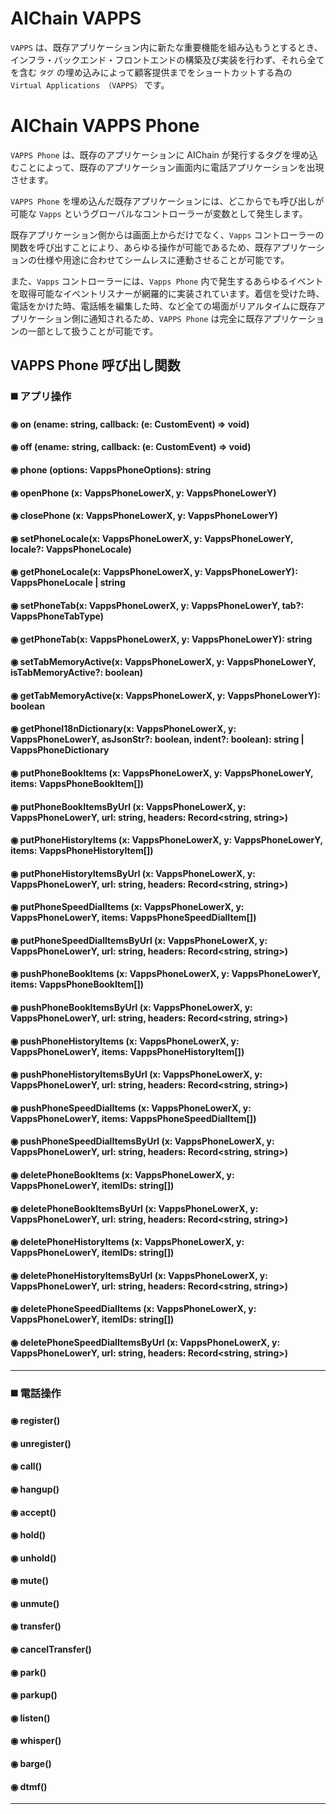 # AIChain VAPPS
`VAPPS` は、既存アプリケーション内に新たな重要機能を組み込もうとするとき、インフラ・バックエンド・フロントエンドの構築及び実装を行わず、それら全てを含む `タグ` の埋め込みによって顧客提供までをショートカットする為の `Virtual Applications （VAPPS）` です。

# AIChain VAPPS Phone
`VAPPS Phone` は、既存のアプリケーションに AIChain が発行するタグを埋め込むことによって、既存のアプリケーション画面内に電話アプリケーションを出現させます。

`VAPPS Phone` を埋め込んだ既存アプリケーションには、どこからでも呼び出しが可能な `Vapps` というグローバルなコントローラーが変数として発生します。

既存アプリケーション側からは画面上からだけでなく、`Vapps` コントローラーの関数を呼び出すことにより、あらゆる操作が可能であるため、既存アプリケーションの仕様や用途に合わせてシームレスに連動させることが可能です。

また、`Vapps` コントローラーには、`Vapps Phone` 内で発生するあらゆるイベントを取得可能なイベントリスナーが網羅的に実装されています。着信を受けた時、電話をかけた時、電話帳を編集した時、など全ての場面がリアルタイムに既存アプリケーション側に通知されるため、`VAPPS Phone` は完全に既存アプリケーションの一部として扱うことが可能です。

## VAPPS Phone 呼び出し関数
### ◼️ アプリ操作
#### ◉ on (ename: string, callback: (e: CustomEvent) => void)
#### ◉ off (ename: string, callback: (e: CustomEvent) => void)
#### ◉ phone (options: VappsPhoneOptions): string
#### ◉ openPhone (x: VappsPhoneLowerX, y: VappsPhoneLowerY)
#### ◉ closePhone (x: VappsPhoneLowerX, y: VappsPhoneLowerY)
#### ◉ setPhoneLocale(x: VappsPhoneLowerX, y: VappsPhoneLowerY, locale?: VappsPhoneLocale)
#### ◉ getPhoneLocale(x: VappsPhoneLowerX, y: VappsPhoneLowerY): VappsPhoneLocale | string
#### ◉ setPhoneTab(x: VappsPhoneLowerX, y: VappsPhoneLowerY, tab?: VappsPhoneTabType)
#### ◉ getPhoneTab(x: VappsPhoneLowerX, y: VappsPhoneLowerY): string
#### ◉ setTabMemoryActive(x: VappsPhoneLowerX, y: VappsPhoneLowerY, isTabMemoryActive?: boolean)
#### ◉ getTabMemoryActive(x: VappsPhoneLowerX, y: VappsPhoneLowerY): boolean
#### ◉ getPhoneI18nDictionary(x: VappsPhoneLowerX, y: VappsPhoneLowerY, asJsonStr?: boolean, indent?: boolean): string | VappsPhoneDictionary
#### ◉ putPhoneBookItems (x: VappsPhoneLowerX, y: VappsPhoneLowerY, items: VappsPhoneBookItem[])
#### ◉ putPhoneBookItemsByUrl (x: VappsPhoneLowerX, y: VappsPhoneLowerY, url: string, headers: Record<string, string>)
#### ◉ putPhoneHistoryItems (x: VappsPhoneLowerX, y: VappsPhoneLowerY, items: VappsPhoneHistoryItem[])
#### ◉ putPhoneHistoryItemsByUrl (x: VappsPhoneLowerX, y: VappsPhoneLowerY, url: string, headers: Record<string, string>)
#### ◉ putPhoneSpeedDialItems (x: VappsPhoneLowerX, y: VappsPhoneLowerY, items: VappsPhoneSpeedDialItem[])
#### ◉ putPhoneSpeedDialItemsByUrl (x: VappsPhoneLowerX, y: VappsPhoneLowerY, url: string, headers: Record<string, string>)
#### ◉ pushPhoneBookItems (x: VappsPhoneLowerX, y: VappsPhoneLowerY, items: VappsPhoneBookItem[])
#### ◉ pushPhoneBookItemsByUrl (x: VappsPhoneLowerX, y: VappsPhoneLowerY, url: string, headers: Record<string, string>)
#### ◉ pushPhoneHistoryItems (x: VappsPhoneLowerX, y: VappsPhoneLowerY, items: VappsPhoneHistoryItem[])
#### ◉ pushPhoneHistoryItemsByUrl (x: VappsPhoneLowerX, y: VappsPhoneLowerY, url: string, headers: Record<string, string>)
#### ◉ pushPhoneSpeedDialItems (x: VappsPhoneLowerX, y: VappsPhoneLowerY, items: VappsPhoneSpeedDialItem[])
#### ◉ pushPhoneSpeedDialItemsByUrl (x: VappsPhoneLowerX, y: VappsPhoneLowerY, url: string, headers: Record<string, string>)
#### ◉ deletePhoneBookItems (x: VappsPhoneLowerX, y: VappsPhoneLowerY, itemIDs: string[])
#### ◉ deletePhoneBookItemsByUrl (x: VappsPhoneLowerX, y: VappsPhoneLowerY, url: string, headers: Record<string, string>)
#### ◉ deletePhoneHistoryItems (x: VappsPhoneLowerX, y: VappsPhoneLowerY, itemIDs: string[])
#### ◉ deletePhoneHistoryItemsByUrl (x: VappsPhoneLowerX, y: VappsPhoneLowerY, url: string, headers: Record<string, string>)
#### ◉ deletePhoneSpeedDialItems (x: VappsPhoneLowerX, y: VappsPhoneLowerY, itemIDs: string[])
#### ◉ deletePhoneSpeedDialItemsByUrl (x: VappsPhoneLowerX, y: VappsPhoneLowerY, url: string, headers: Record<string, string>)

---

### ◼️ 電話操作
#### ◉ register()
#### ◉ unregister()
#### ◉ call()
#### ◉ hangup()
#### ◉ accept()
#### ◉ hold()
#### ◉ unhold()
#### ◉ mute()
#### ◉ unmute()
#### ◉ transfer()
#### ◉ cancelTransfer()
#### ◉ park()
#### ◉ parkup()
#### ◉ listen()
#### ◉ whisper()
#### ◉ barge()
#### ◉ dtmf()

---